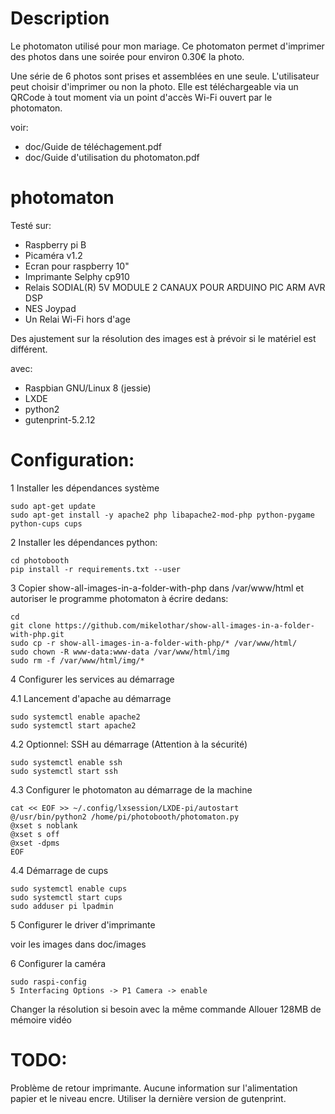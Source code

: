 Description
===========

Le photomaton utilisé pour mon mariage. Ce photomaton permet d'imprimer des photos dans une soirée pour environ 0.30€ la photo.

Une série de 6 photos sont prises et assemblées en une seule. L'utilisateur peut choisir d'imprimer ou non la photo. Elle est téléchargeable via un QRCode à tout moment via un point d'accès Wi-Fi ouvert par le photomaton.

voir:
  * doc/Guide de téléchagement.pdf
  * doc/Guide d'utilisation du photomaton.pdf

photomaton
==========

Testé sur:
 * Raspberry pi B
 * Picaméra v1.2
 * Ecran pour raspberry 10"
 * Imprimante Selphy cp910
 * Relais SODIAL(R) 5V MODULE 2 CANAUX POUR ARDUINO PIC ARM AVR DSP
 * NES Joypad
 * Un Relai Wi-Fi hors d'age

Des ajustement sur la résolution des images est à prévoir si le matériel est différent.

avec:
 * Raspbian GNU/Linux 8 (jessie)
 * LXDE
 * python2
 * gutenprint-5.2.12

Configuration:
==============

1 Installer les dépendances système
```
sudo apt-get update
sudo apt-get install -y apache2 php libapache2-mod-php python-pygame python-cups cups
```

2 Installer les dépendances python:

```
cd photobooth
pip install -r requirements.txt --user
```

3 Copier show-all-images-in-a-folder-with-php dans /var/www/html et autoriser le programme photomaton à écrire dedans:

```
cd
git clone https://github.com/mikelothar/show-all-images-in-a-folder-with-php.git
sudo cp -r show-all-images-in-a-folder-with-php/* /var/www/html/
sudo chown -R www-data:www-data /var/www/html/img
sudo rm -f /var/www/html/img/*
```

4 Configurer les services au démarrage

4.1 Lancement d'apache au démarrage

```
sudo systemctl enable apache2
sudo systemctl start apache2
```

4.2 Optionnel: SSH au démarrage (Attention à la sécurité)

```
sudo systemctl enable ssh
sudo systemctl start ssh
```

4.3 Configurer le photomaton au démarrage de la machine

```
cat << EOF >> ~/.config/lxsession/LXDE-pi/autostart
@/usr/bin/python2 /home/pi/photobooth/photomaton.py
@xset s noblank
@xset s off
@xset -dpms
EOF
```

4.4 Démarrage de cups

```
sudo systemctl enable cups
sudo systemctl start cups
sudo adduser pi lpadmin
```

5 Configurer le driver d'imprimante

voir les images dans doc/images

6 Configurer la caméra

```
sudo raspi-config
5 Interfacing Options -> P1 Camera -> enable
```
Changer la résolution si besoin avec la même commande
Allouer 128MB de mémoire vidéo

TODO:
=====

Problème de retour imprimante. Aucune information sur l'alimentation papier et le niveau encre. Utiliser la dernière version de gutenprint.
